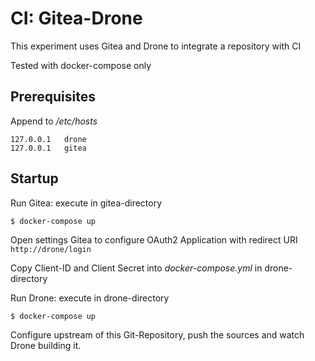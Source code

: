 # CI: Gitea-Drone

This experiment uses Gitea and Drone to integrate a repository with CI

Tested with docker-compose only

## Prerequisites

Append to */etc/hosts*
```
127.0.0.1	drone
127.0.0.1	gitea
```

## Startup

Run Gitea: execute in gitea-directory
```
$ docker-compose up
```

Open settings Gitea to configure OAuth2 Application with redirect URI ```http://drone/login```

Copy Client-ID and Client Secret into *docker-compose.yml* in drone-directory

Run Drone: execute in drone-directory
```
$ docker-compose up
```

Configure upstream of this Git-Repository, push the sources and watch Drone building it.